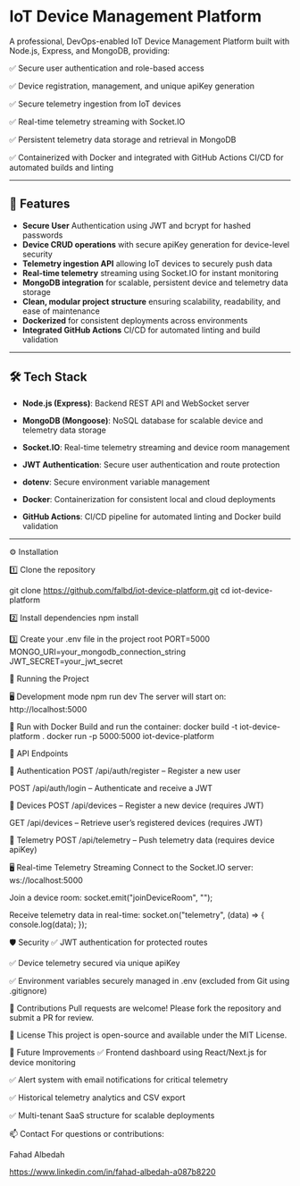 # IoT Device Management Platform

A professional, DevOps-enabled IoT Device Management Platform built with Node.js, Express, and MongoDB, providing:

✅ Secure user authentication and role-based access

✅ Device registration, management, and unique apiKey generation

✅ Secure telemetry ingestion from IoT devices

✅ Real-time telemetry streaming with Socket.IO

✅ Persistent telemetry data storage and retrieval in MongoDB

✅ Containerized with Docker and integrated with GitHub Actions CI/CD for automated builds and linting



---

## 🚀 Features

- **Secure User** Authentication using JWT and bcrypt for hashed passwords
- **Device CRUD operations** with secure apiKey generation for device-level security
- **Telemetry ingestion API** allowing IoT devices to securely push data
- **Real-time telemetry** streaming using Socket.IO for instant monitoring
- **MongoDB integration** for scalable, persistent device and telemetry data storage
- **Clean, modular project structure** ensuring scalability, readability, and ease of maintenance
- **Dockerized** for consistent deployments across environments
- **Integrated GitHub Actions** CI/CD for automated linting and build validation


---

## 🛠 Tech Stack

- **Node.js (Express)**: Backend REST API and WebSocket server

- **MongoDB (Mongoose)**: NoSQL database for scalable device and telemetry data storage

- **Socket.IO**: Real-time telemetry streaming and device room management

- **JWT Authentication**: Secure user authentication and route protection

- **dotenv**: Secure environment variable management

- **Docker**: Containerization for consistent local and cloud deployments

- **GitHub Actions**: CI/CD pipeline for automated linting and Docker build validation

---

⚙️ Installation

1️⃣ Clone the repository

git clone https://github.com/falbd/iot-device-platform.git
cd iot-device-platform

2️⃣ Install dependencies
npm install

3️⃣ Create your .env file in the project root
PORT=5000
MONGO_URI=your_mongodb_connection_string
JWT_SECRET=your_jwt_secret

🚦 Running the Project

🖥️ Development mode
npm run dev
The server will start on:
http://localhost:5000

🐳 Run with Docker
Build and run the container:
docker build -t iot-device-platform .
docker run -p 5000:5000 iot-device-platform

📮 API Endpoints

🔐 Authentication
POST /api/auth/register – Register a new user

POST /api/auth/login – Authenticate and receive a JWT

🔧 Devices
POST /api/devices – Register a new device (requires JWT)

GET /api/devices – Retrieve user’s registered devices (requires JWT)

📡 Telemetry
POST /api/telemetry – Push telemetry data (requires device apiKey)

🖥️ Real-time Telemetry Streaming
Connect to the Socket.IO server:
ws://localhost:5000

Join a device room:
socket.emit("joinDeviceRoom", "<deviceId>");

Receive telemetry data in real-time:
socket.on("telemetry", (data) => {
  console.log(data);
});

🛡 Security
✅ JWT authentication for protected routes

✅ Device telemetry secured via unique apiKey

✅ Environment variables securely managed in .env (excluded from Git using .gitignore)

🤝 Contributions
Pull requests are welcome! Please fork the repository and submit a PR for review.

📄 License
This project is open-source and available under the MIT License.

🚀 Future Improvements
✅ Frontend dashboard using React/Next.js for device monitoring

✅ Alert system with email notifications for critical telemetry

✅ Historical telemetry analytics and CSV export

✅ Multi-tenant SaaS structure for scalable deployments

📫 Contact
For questions or contributions:

Fahad Albedah

https://www.linkedin.com/in/fahad-albedah-a087b8220
